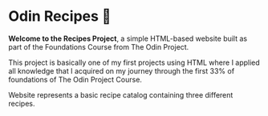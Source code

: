 # Odin Recipes 📝
**Welcome to the Recipes Project**, a simple HTML-based website built as part of the Foundations Course from The Odin Project. 

This project is basically one of my first projects using HTML where I applied all knowledge that I acquired on my journey through the first 33% of foundations of The Odin Project Course.

Website represents a basic recipe catalog containing three different recipes.
